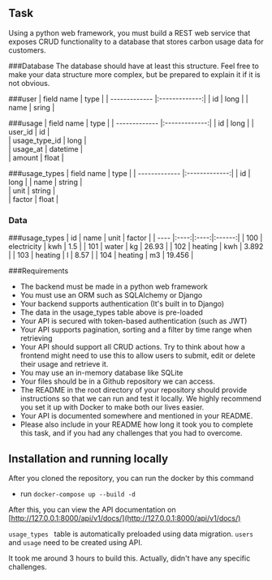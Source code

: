## Task
Using a python web framework, you must build a REST web service that exposes CRUD
functionality to a database that stores carbon usage data for customers.

###Database
The database should have at least this structure. Feel free to make your data structure
more complex, but be prepared to explain it if it is not obvious.

###user
|  field name       |  type          |
| ------------- |:-------------:|
| id      | long |
| name      | sring      |  

###usage
|  field name       |  type          |
| ------------- |:-------------:|
| id      | long |
| user_id      | id      |  
| usage_type_id      | long      |  
| usage_at      | datetime      |  
| amount      | float      |  

###usage_types
|  field name       |  type          |
| ------------- |:-------------:|
| id      | long |
| name      | string      |  
| unit      | string      |  
| factor      | float      |  


### Data
###usage_types
|  id  | name | unit | factor |
| ---- |:----:|:----:|:------:|
| 100 | electricity | kwh | 1.5 |
| 101 | water | kg | 26.93 |
| 102 | heating | kwh | 3.892 |
| 103 | heating | l | 8.57 |
| 104 | heating | m3 | 19.456 |

###Requirements
- The backend must be made in a python web framework
- You must use an ORM such as SQLAlchemy or Django
- Your backend supports authentication (It's built in to Django)
- The data in the usage_types table above is pre-loaded
- Your API is secured with token-based authentication (such as JWT)
- Your API supports pagination, sorting and a filter by time range when retrieving
- Your API should support all CRUD actions. Try to think about how a frontend might
need to use this to allow users to submit, edit or delete their usage and retrieve it.
- You may use an in-memory database like SQLite
- Your files should be in a Github repository we can access.
- The README in the root directory of your repository should provide instructions so
that we can run and test it locally. We highly recommend you set it up with Docker
to make both our lives easier.
- Your API is documented somewhere and mentioned in your README.
- Please also include in your README how long it took you to complete this task, and
if you had any challenges that you had to overcome.
## Installation and running locally
After you cloned the repository, you can run the docker by this command
- run ```docker-compose up --build -d```

After this, you can view the API documentation on
[http://127.0.0.1:8000/api/v1/docs/](http://127.0.0.1:8000/api/v1/docs/)

```usage_types ``` table is automatically preloaded using data migration. ```users``` and ```usage``` need to be created using API.

It took me around 3 hours to build this. Actually, didn't have any specific challenges.
